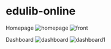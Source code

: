 # edulib-online
Homepage
![homepage](https://user-images.githubusercontent.com/1752399/99910199-03597e00-2ced-11eb-921e-e7fee99a0892.png)
![front](https://user-images.githubusercontent.com/1752399/99910196-ffc5f700-2cec-11eb-9f26-6db271f92101.png)

Dashboard
![dashboard](https://user-images.githubusercontent.com/1752399/99910203-081e3200-2ced-11eb-9ea5-ca8979fe653f.png)
![dashboard1](https://user-images.githubusercontent.com/1752399/99910209-0a808c00-2ced-11eb-9ea1-dbe963e8d234.png)
